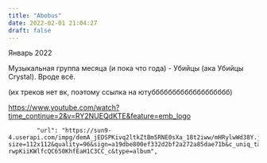 ```yaml
---
title: "Abobus"
date: 2022-02-01 21:04:27
draft: false
---
```


Январь 2022

Музыкальная группа месяца (и пока что года) - Убийцы (ака Убийцы Crystal).
Вроде всё.

(их треков нет вк, поэтому ссылка на ютуббббббббббббббббббб)

https://www.youtube.com/watch?time_continue=2&v=RY2NUEQdKTE&feature=emb_logo

            "url": "https://sun9-4.userapi.com/impg/demA_jEDSPKivq2ltkZtBm5RNE0sXa_18t2iww/mHRylwWd38Y.jpg?size=112x112&quality=96&sign=a19dbe800ef332d2bf2a272a85dae71b&c_uniq_tag=SVUOjXJHHVsSn-rwpKiiKWlfcQC650KhfEaH1C3CC_c&type=album",
